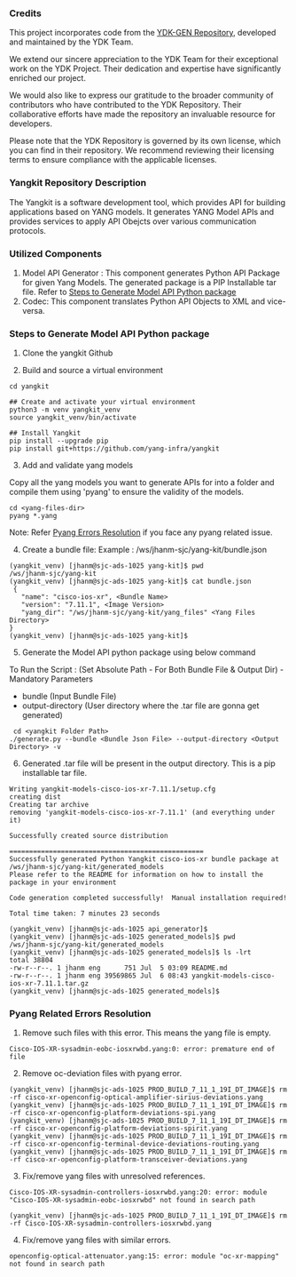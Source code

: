 ### Credits

This project incorporates code from the [YDK-GEN Repository](https://github.com/CiscoDevNet/ydk-gen/tree/0.8.6.4), developed and maintained by the YDK Team.

We extend our sincere appreciation to the YDK Team for their exceptional work on the YDK Project. Their dedication and expertise have significantly enriched our project.

We would also like to express our gratitude to the broader community of contributors who have contributed to the YDK Repository. Their collaborative efforts have made the repository an invaluable resource for developers.

Please note that the YDK Repository is governed by its own license, which you can find in their repository. We recommend reviewing their licensing terms to ensure compliance with the applicable licenses.

### Yangkit Repository Description

The Yangkit is a software development tool, which provides API for building applications based on YANG models. It generates YANG Model APIs and provides services to apply API Obejcts over various communication protocols.

### Utilized Components

1. Model API Generator : This component generates Python API Package for given Yang Models. The generated package is a PIP Installable tar file. Refer to [Steps to Generate Model API Python package](https://github.com/yang-infra/yangkit#steps-to-generate-model-api-python-package)
2. Codec: This component translates Python API Objects to XML and vice-versa.

### Steps to Generate Model API Python package
 
1) Clone the yangkit Github
 
2) Build and source a virtual environment 
```
cd yangkit

## Create and activate your virtual environment 
python3 -m venv yangkit_venv 
source yangkit_venv/bin/activate 
 
## Install Yangkit
pip install --upgrade pip 
pip install git+https://github.com/yang-infra/yangkit
```
 
3) Add and validate yang models 

Copy all the yang models you want to generate APIs for into a folder and compile them using 'pyang' to ensure the validity of the models. 

```
cd <yang-files-dir>
pyang *.yang
```
Note: Refer [Pyang Errors Resolution](https://github.com/yang-infra/yangkit/tree/main#pyang-related-errors-resolution) if you face any pyang related issue.

4) Create a bundle file: Example : /ws/jhanm-sjc/yang-kit/bundle.json
```
(yangkit_venv) [jhanm@sjc-ads-1025 yang-kit]$ pwd
/ws/jhanm-sjc/yang-kit
(yangkit_venv) [jhanm@sjc-ads-1025 yang-kit]$ cat bundle.json 
 {
   "name": "cisco-ios-xr", <Bundle Name>
   "version": "7.11.1", <Image Version>
   "yang_dir": "/ws/jhanm-sjc/yang-kit/yang_files" <Yang Files Directory>
}
(yangkit_venv) [jhanm@sjc-ads-1025 yang-kit]$ 
 ```

5) Generate the Model API python package using below command 

To Run the Script :
(Set Absolute Path - For Both Bundle File & Output Dir) - Mandatory Parameters

- bundle (Input Bundle File)
- output-directory (User directory where the .tar file are gonna get generated)

```
 cd <yangkit Folder Path>
./generate.py --bundle <Bundle Json File> --output-directory <Output Directory> -v
```

6) Generated .tar file will be present in the output directory. This is a pip installable tar file.

```
Writing yangkit-models-cisco-ios-xr-7.11.1/setup.cfg
creating dist
Creating tar archive
removing 'yangkit-models-cisco-ios-xr-7.11.1' (and everything under it)

Successfully created source distribution

=================================================
Successfully generated Python Yangkit cisco-ios-xr bundle package at /ws/jhanm-sjc/yang-kit/generated_models
Please refer to the README for information on how to install the package in your environment

Code generation completed successfully!  Manual installation required!

Total time taken: 7 minutes 23 seconds

(yangkit_venv) [jhanm@sjc-ads-1025 api_generator]$ 
(yangkit_venv) [jhanm@sjc-ads-1025 generated_models]$ pwd
/ws/jhanm-sjc/yang-kit/generated_models
(yangkit_venv) [jhanm@sjc-ads-1025 generated_models]$ ls -lrt
total 38804
-rw-r--r--. 1 jhanm eng      751 Jul  5 03:09 README.md
-rw-r--r--. 1 jhanm eng 39569865 Jul  6 08:43 yangkit-models-cisco-ios-xr-7.11.1.tar.gz
(yangkit_venv) [jhanm@sjc-ads-1025 generated_models]$ 
```

### Pyang Related Errors Resolution

1) Remove such files with this error. This means the yang file is empty.
```
Cisco-IOS-XR-sysadmin-eobc-iosxrwbd.yang:0: error: premature end of file
```

2) Remove oc-deviation files with pyang error.
```
(yangkit_venv) [jhanm@sjc-ads-1025 PROD_BUILD_7_11_1_19I_DT_IMAGE]$ rm -rf cisco-xr-openconfig-optical-amplifier-sirius-deviations.yang
(yangkit_venv) [jhanm@sjc-ads-1025 PROD_BUILD_7_11_1_19I_DT_IMAGE]$ rm -rf cisco-xr-openconfig-platform-deviations-spi.yang
(yangkit_venv) [jhanm@sjc-ads-1025 PROD_BUILD_7_11_1_19I_DT_IMAGE]$ rm -rf cisco-xr-openconfig-platform-deviations-spirit.yang
(yangkit_venv) [jhanm@sjc-ads-1025 PROD_BUILD_7_11_1_19I_DT_IMAGE]$ rm -rf cisco-xr-openconfig-terminal-device-deviations-routing.yang
(yangkit_venv) [jhanm@sjc-ads-1025 PROD_BUILD_7_11_1_19I_DT_IMAGE]$ rm -rf cisco-xr-openconfig-platform-transceiver-deviations.yang
```

3) Fix/remove yang files with unresolved references.
```
Cisco-IOS-XR-sysadmin-controllers-iosxrwbd.yang:20: error: module "Cisco-IOS-XR-sysadmin-eobc-iosxrwbd" not found in search path

(yangkit_venv) [jhanm@sjc-ads-1025 PROD_BUILD_7_11_1_19I_DT_IMAGE]$ rm -rf Cisco-IOS-XR-sysadmin-controllers-iosxrwbd.yang
```

4) Fix/remove yang files with similar errors.
```
openconfig-optical-attenuator.yang:15: error: module "oc-xr-mapping" not found in search path
```


